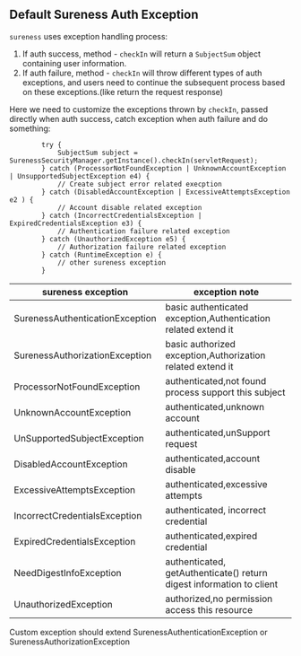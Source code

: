 ## Default Sureness Auth Exception    
`sureness` uses exception handling process:  
1. If auth success, method - `checkIn` will return a `SubjectSum` object containing user information.  
2. If auth failure, method - `checkIn` will throw different types of auth exceptions, 
and users need to continue the subsequent process based on these exceptions.(like return the request response)  

Here we need to customize the exceptions thrown by `checkIn`, 
passed directly when auth success, catch exception when auth failure and do something:   

```
        try {
            SubjectSum subject = SurenessSecurityManager.getInstance().checkIn(servletRequest);
        } catch (ProcessorNotFoundException | UnknownAccountException | UnsupportedSubjectException e4) {
            // Create subject error related execption 
        } catch (DisabledAccountException | ExcessiveAttemptsException e2 ) {
            // Account disable related exception
        } catch (IncorrectCredentialsException | ExpiredCredentialsException e3) {
            // Authentication failure related exception
        } catch (UnauthorizedException e5) {
            // Authorization failure related exception
        } catch (RuntimeException e) {
            // other sureness exception
        }
```

sureness exception                     | exception note
---                                    | ---
SurenessAuthenticationException        |  basic authenticated exception,Authentication related extend it
SurenessAuthorizationException         | basic authorized exception,Authorization related extend it
ProcessorNotFoundException             | authenticated,not found process support this subject
UnknownAccountException                | authenticated,unknown account
UnSupportedSubjectException            | authenticated,unSupport request
DisabledAccountException               | authenticated,account disable
ExcessiveAttemptsException             | authenticated,excessive attempts
IncorrectCredentialsException          | authenticated, incorrect credential
ExpiredCredentialsException            | authenticated,expired credential
NeedDigestInfoException                | authenticated, getAuthenticate() return digest information to client
UnauthorizedException                  | authorized,no permission access this resource

Custom exception should extend SurenessAuthenticationException or SurenessAuthorizationException  